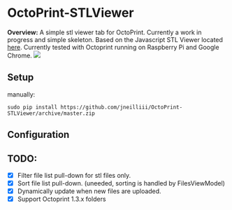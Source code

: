 # OctoPrint-STLViewer

**Overview:** A simple stl viewer tab for OctoPrint. Currently a work in progress and simple skeleton.  Based on the Javascript STL Viewer located [here](https://code.google.com/p/jsc3d/). Currently tested with Octoprint running on Raspberry Pi and Google Chrome.
<img src="https://raw.githubusercontent.com/jneilliii/Octoprint-STLViewer/master/screenshot.jpg">
## Setup

manually:

    sudo pip install https://github.com/jneilliii/OctoPrint-STLViewer/archive/master.zip

## Configuration

## TODO:
* [x] Filter file list pull-down for stl files only.
* [x] Sort file list pull-down. (uneeded, sorting is handled by FilesViewModel)
* [x] Dynamically update when new files are uploaded.
* [x] Support Octoprint 1.3.x folders
